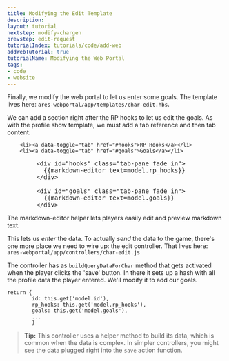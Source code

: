 ```yaml
---
title: Modifying the Edit Template
description:
layout: tutorial
nextstep: modify-chargen
prevstep: edit-request
tutorialIndex: tutorials/code/add-web
addWebTutorial: true
tutorialName: Modifying the Web Portal
tags: 
- code
- website
---
```


Finally, we modify the web portal to let us enter some goals.  The template lives here:  `ares-webportal/app/templates/char-edit.hbs`.

We can add a section right after the RP hooks to let us edit the goals.  As with the profile show template, we must add a tab reference and then tab content.

        <li><a data-toggle="tab" href="#hooks">RP Hooks</a></li>
        <li><a data-toggle="tab" href="#goals">Goals</a></li>

<pre>
        &lt;div id="hooks" class="tab-pane fade in">
          &#x7b;&#x7b;markdown-editor text=model.rp_hooks}}
        &lt;/div>
        
        &lt;div id="goals" class="tab-pane fade in">
          &#x7b;&#x7b;markdown-editor text=model.goals}}
        &lt;/div>
</pre>

The markdown-editor helper lets players easily edit and preview markdown text.

This lets us *enter* the data.  To actually *send* the data to the game, there's one more place we need to wire up: the edit controller.  That lives here: `ares-webportal/app/controllers/char-edit.js`

The controller has as `buildQueryDataForChar` method that gets activated when the player clicks the 'save' button.  In there it sets up a hash with all the profile data the player entered.  We'll modify it to add our goals.

    return { 
            id: this.get('model.id'),
            rp_hooks: this.get('model.rp_hooks'),
            goals: this.get('model.goals'),
            ...
            }

> <i class="fa fa-info-circle"></i> **Tip:** This controller uses a helper method to build its data, which is common when the data is complex.  In simpler controllers, you might see the data plugged right into the `save` action function.